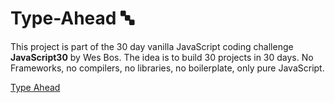 # Type-Ahead :abc:

This project is part of the 30 day vanilla JavaScript coding challenge **JavaScript30** by Wes Bos.
The idea is to build 30 projects in 30 days. No Frameworks, no compilers, no libraries, no boilerplate, only pure JavaScript.

[Type Ahead](https://rofrtd.github.io/type-ahead/) 